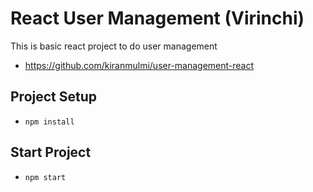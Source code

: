 # React User Management (Virinchi)

This is basic react project to do user management
- https://github.com/kiranmulmi/user-management-react

## Project Setup

- `npm install`

## Start Project
- `npm start`


